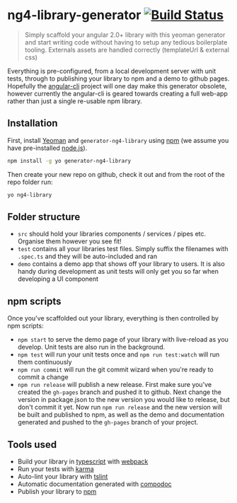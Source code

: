 # ng4-library-generator [![Build Status](https://travis-ci.org/bokzor/generator-ng4-library.svg?branch=master)](https://travis-ci.org/bokzor/generator-ng4-library)
>Simply scaffold your angular 2.0+ library with this yeoman generator and start writing code without having to setup any tedious boilerplate tooling. Externals assets are handled correctly (templateUrl & external css)

Everything is pre-configured, from a local development server with unit tests, through to publishing your library to npm and a demo to github pages. Hopefully the [angular-cli](https://cli.angular.io/) project will one day make this generator obsolete, however currently the angular-cli is geared towards creating a full web-app rather than just a single re-usable npm library.

## Installation

First, install [Yeoman](http://yeoman.io) and `generator-ng4-library` using [npm](https://www.npmjs.com/) (we assume you have pre-installed [node.js](https://nodejs.org/)).

```bash
npm install -g yo generator-ng4-library
```

Then create your new repo on github, check it out and from the root of the repo folder run:

```bash
yo ng4-library
```

## Folder structure
* `src` should hold your libraries components / services / pipes etc. Organise them however you see fit!
* `test` contains all your libraries test files. Simply suffix the filenames with `.spec.ts` and they will be auto-included and ran
* `demo` contains a demo app that shows off your library to users. It is also handy during development as unit tests will only get you so far when developing a UI component

## npm scripts

Once you've scaffolded out your library, everything is then controlled by npm scripts:
* `npm start` to serve the demo page of your library with live-reload as you develop. Unit tests are also run in the background.
* `npm test` will run your unit tests once and `npm run test:watch` will run them continuously
* `npm run commit` will run the git commit wizard when you're ready to commit a change
* `npm run release` will publish a new release. First make sure you've created the `gh-pages` branch and pushed it to github. Next change the version in package.json to the new version you would like to release, but don't commit it yet. Now run `npm run release` and the new version will be built and published to npm, as well as the demo and documentation generated and pushed to the `gh-pages` branch of your project.

## Tools used

* Build your library in [typescript](https://www.typescriptlang.org/) with [webpack](https://webpack.github.io/)
* Run your tests with [karma](http://karma-runner.github.io/)
* Auto-lint your library with [tslint](https://palantir.github.io/tslint/)
* Automatic documentation generated with [compodoc](https://compodoc.github.io/compodoc/)
* Publish your library to [npm](https://www.npmjs.com/)

